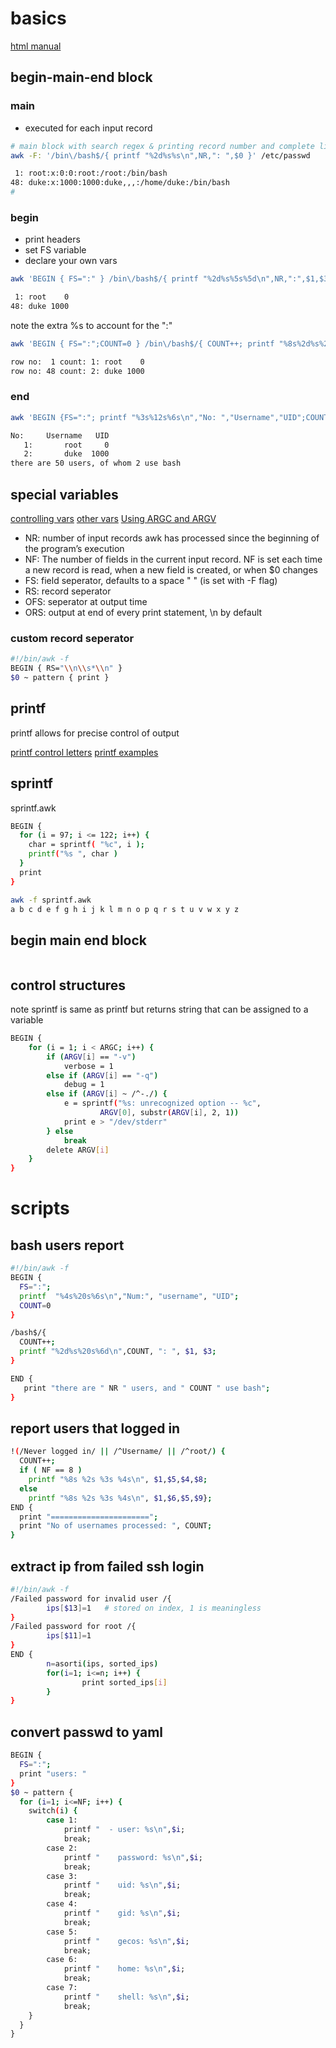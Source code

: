 # basics
[html manual](https://www.gnu.org/software/gawk/manual/html_node/)

## begin-main-end block

### main

- executed for each input record

```bash
# main block with search regex & printing record number and complete line ($0)
awk -F: '/bin\/bash$/{ printf "%2d%s%s\n",NR,": ",$0 }' /etc/passwd

 1: root:x:0:0:root:/root:/bin/bash
48: duke:x:1000:1000:duke,,,:/home/duke:/bin/bash
# 
```

### begin

- print headers
- set FS variable
- declare your own vars

```bash
awk 'BEGIN { FS=":" } /bin\/bash$/{ printf "%2d%s%5s%5d\n",NR,":",$1,$3}' /etc/passwd

 1: root    0
48: duke 1000
```
note the extra %s to account for the ":" 

```bash
awk 'BEGIN { FS=":";COUNT=0 } /bin\/bash$/{ COUNT++; printf "%8s%2d%s%2d%s%5s%5d\n","row no: ",NR," count:",COUNT,":",$1,$3}' /etc/passwd

row no:  1 count: 1: root    0
row no: 48 count: 2: duke 1000

```

### end

```bash
awk 'BEGIN {FS=":"; printf "%3s%12s%6s\n","No: ","Username","UID";COUNT=0} /bin\/bash/{COUNT++; printf "%4s%s%10s%6d\n",COUNT,": ",$1,$3;} END {print "there are " NR " users, of whom " COUNT " use bash"}' /etc/passwd

No:     Username   UID
   1:       root     0
   2:       duke  1000
there are 50 users, of whom 2 use bash

```
## special variables

[controlling vars](https://www.gnu.org/software/gawk/manual/html_node/User_002dmodified.html)
[other vars](https://www.gnu.org/software/gawk/manual/html_node/Auto_002dset.html)
[Using ARGC and ARGV](https://www.gnu.org/software/gawk/manual/html_node/ARGC-and-ARGV.html)

- NR: number of input records awk has processed since the beginning of the program’s execution
- NF: The number of fields in the current input record. NF is set each time a new record is read, when a new field is created, or when $0 changes
- FS: field seperator, defaults to a space " " (is set with -F flag)
- RS: record seperator
- OFS: seperator at output time
- ORS: output at end of every print statement, \n by default

### custom record seperator

```bash
#!/bin/awk -f
BEGIN { RS="\\n\\s*\\n" }
$0 ~ pattern { print }
```

## printf
printf allows for precise control of output

[printf control letters](https://www.gnu.org/software/gawk/manual/html_node/Control-Letters.html)
[printf examples](https://www.gnu.org/software/gawk/manual/html_node/Printf-Examples.html)

## sprintf

sprintf.awk

```bash
BEGIN {
  for (i = 97; i <= 122; i++) {
    char = sprintf( "%c", i );
    printf("%s ", char )
  }
  print
}
```

```bash
awk -f sprintf.awk 
a b c d e f g h i j k l m n o p q r s t u v w x y z 
```

## begin main end block
```bash

```

## control structures

note sprintf is same as printf but returns string that can be assigned to a variable

```bash
BEGIN {
    for (i = 1; i < ARGC; i++) {
        if (ARGV[i] == "-v")
            verbose = 1
        else if (ARGV[i] == "-q")
            debug = 1
        else if (ARGV[i] ~ /^-./) {
            e = sprintf("%s: unrecognized option -- %c",
                    ARGV[0], substr(ARGV[i], 2, 1))
            print e > "/dev/stderr"
        } else
            break
        delete ARGV[i]
    }
}
```

# scripts

## bash users report

```bash
#!/bin/awk -f
BEGIN {
  FS=":";
  printf  "%4s%20s%6s\n","Num:", "username", "UID";
  COUNT=0
}

/bash$/{
  COUNT++;
  printf "%2d%s%20s%6d\n",COUNT, ": ", $1, $3;
}

END {
   print "there are " NR " users, and " COUNT " use bash";
}
```

## report users that logged in

```bash
!(/Never logged in/ || /^Username/ || /^root/) {
  COUNT++;
  if ( NF == 8 )
    printf "%8s %2s %3s %4s\n", $1,$5,$4,$8;
  else
    printf "%8s %2s %3s %4s\n", $1,$6,$5,$9};
END {
  print "======================";
  print "No of usernames processed: ", COUNT;
}
```

## extract ip from failed ssh login

```bash
#!/bin/awk -f
/Failed password for invalid user /{
        ips[$13]=1   # stored on index, 1 is meaningless
}
/Failed password for root /{
        ips[$11]=1
}
END {
        n=asorti(ips, sorted_ips)
        for(i=1; i<=n; i++) {
                print sorted_ips[i]
        }
}
```

## convert passwd to yaml

```bash
BEGIN {
  FS=":";
  print "users: "
}
$0 ~ pattern {
  for (i=1; i<=NF; i++) {
    switch(i) {
        case 1:
            printf "  - user: %s\n",$i;
            break;
        case 2:
            printf "    password: %s\n",$i;
            break;
        case 3:
            printf "    uid: %s\n",$i;
            break;
        case 4:
            printf "    gid: %s\n",$i;
            break;
        case 5:
            printf "    gecos: %s\n",$i;
            break;
        case 6:
            printf "    home: %s\n",$i;
            break;
        case 7:
            printf "    shell: %s\n",$i;
            break;
    }
  }
}
```
